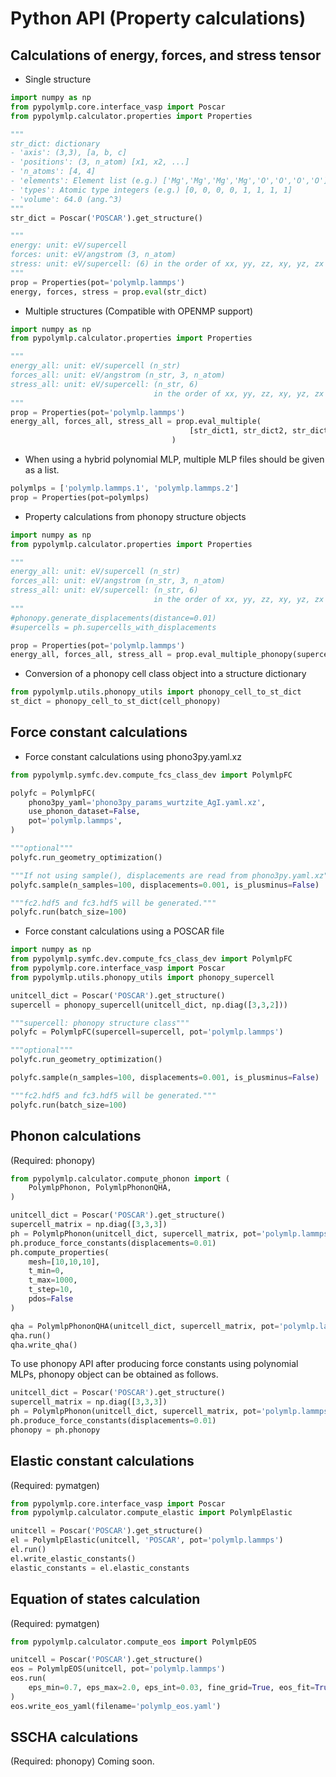 # Python API (Property calculations)
## Calculations of energy, forces, and stress tensor

- Single structure
```python
import numpy as np
from pypolymlp.core.interface_vasp import Poscar
from pypolymlp.calculator.properties import Properties

"""
str_dict: dictionary
- 'axis': (3,3), [a, b, c] 
- 'positions': (3, n_atom) [x1, x2, ...]
- 'n_atoms': [4, 4]
- 'elements': Element list (e.g.) ['Mg','Mg','Mg','Mg','O','O','O','O']
- 'types': Atomic type integers (e.g.) [0, 0, 0, 0, 1, 1, 1, 1]
- 'volume': 64.0 (ang.^3)
"""
str_dict = Poscar('POSCAR').get_structure()

"""
energy: unit: eV/supercell
forces: unit: eV/angstrom (3, n_atom)
stress: unit: eV/supercell: (6) in the order of xx, yy, zz, xy, yz, zx
"""
prop = Properties(pot='polymlp.lammps')
energy, forces, stress = prop.eval(str_dict)
```

- Multiple structures (Compatible with OPENMP support)
```python
import numpy as np
from pypolymlp.calculator.properties import Properties

"""
energy_all: unit: eV/supercell (n_str)
forces_all: unit: eV/angstrom (n_str, 3, n_atom)
stress_all: unit: eV/supercell: (n_str, 6) 
                                in the order of xx, yy, zz, xy, yz, zx
"""
prop = Properties(pot='polymlp.lammps')
energy_all, forces_all, stress_all = prop.eval_multiple(
                                        [str_dict1, str_dict2, str_dict3]
                                    )
```

- When using a hybrid polynomial MLP, multiple MLP files should be given as a list.
```python
polymlps = ['polymlp.lammps.1', 'polymlp.lammps.2']
prop = Properties(pot=polymlps)
```

- Property calculations from phonopy structure objects
```python
import numpy as np
from pypolymlp.calculator.properties import Properties

"""
energy_all: unit: eV/supercell (n_str)
forces_all: unit: eV/angstrom (n_str, 3, n_atom)
stress_all: unit: eV/supercell: (n_str, 6)
                                in the order of xx, yy, zz, xy, yz, zx
"""
#phonopy.generate_displacements(distance=0.01)
#supercells = ph.supercells_with_displacements

prop = Properties(pot='polymlp.lammps')
energy_all, forces_all, stress_all = prop.eval_multiple_phonopy(supercells)
```

- Conversion of a phonopy cell class object into a structure dictionary 
```python
from pypolymlp.utils.phonopy_utils import phonopy_cell_to_st_dict
st_dict = phonopy_cell_to_st_dict(cell_phonopy)
```


## Force constant calculations
- Force constant calculations using phono3py.yaml.xz
```python
from pypolymlp.symfc.dev.compute_fcs_class_dev import PolymlpFC

polyfc = PolymlpFC(
    phono3py_yaml='phono3py_params_wurtzite_AgI.yaml.xz',
    use_phonon_dataset=False,
    pot='polymlp.lammps',
)

"""optional"""
polyfc.run_geometry_optimization()

"""If not using sample(), displacements are read from phono3py.yaml.xz"""
polyfc.sample(n_samples=100, displacements=0.001, is_plusminus=False)

"""fc2.hdf5 and fc3.hdf5 will be generated."""
polyfc.run(batch_size=100)
```  

- Force constant calculations using a POSCAR file
```python  
import numpy as np
from pypolymlp.symfc.dev.compute_fcs_class_dev import PolymlpFC
from pypolymlp.core.interface_vasp import Poscar
from pypolymlp.utils.phonopy_utils import phonopy_supercell

unitcell_dict = Poscar('POSCAR').get_structure()
supercell = phonopy_supercell(unitcell_dict, np.diag([3,3,2]))

"""supercell: phonopy structure class"""
polyfc = PolymlpFC(supercell=supercell, pot='polymlp.lammps')

"""optional"""
polyfc.run_geometry_optimization()

polyfc.sample(n_samples=100, displacements=0.001, is_plusminus=False)

"""fc2.hdf5 and fc3.hdf5 will be generated."""
polyfc.run(batch_size=100)
```  

## Phonon calculations
(Required: phonopy)
```python
from pypolymlp.calculator.compute_phonon import (
    PolymlpPhonon, PolymlpPhononQHA,
)

unitcell_dict = Poscar('POSCAR').get_structure()
supercell_matrix = np.diag([3,3,3])
ph = PolymlpPhonon(unitcell_dict, supercell_matrix, pot='polymlp.lammps')
ph.produce_force_constants(displacements=0.01)
ph.compute_properties(
    mesh=[10,10,10],
    t_min=0,
    t_max=1000,
    t_step=10,
    pdos=False
)

qha = PolymlpPhononQHA(unitcell_dict, supercell_matrix, pot='polymlp.lammps')
qha.run()
qha.write_qha()
```

To use phonopy API after producing force constants using polynomial MLPs, phonopy object can be obtained as follows.
```python
unitcell_dict = Poscar('POSCAR').get_structure()
supercell_matrix = np.diag([3,3,3])
ph = PolymlpPhonon(unitcell_dict, supercell_matrix, pot='polymlp.lammps')
ph.produce_force_constants(displacements=0.01)
phonopy = ph.phonopy
```

## Elastic constant calculations 
(Required: pymatgen)
```python
from pypolymlp.core.interface_vasp import Poscar
from pypolymlp.calculator.compute_elastic import PolymlpElastic

unitcell = Poscar('POSCAR').get_structure()
el = PolymlpElastic(unitcell, 'POSCAR', pot='polymlp.lammps')
el.run()
el.write_elastic_constants()
elastic_constants = el.elastic_constants
```

## Equation of states calculation
(Required: pymatgen)
```python
from pypolymlp.calculator.compute_eos import PolymlpEOS

unitcell = Poscar('POSCAR').get_structure()
eos = PolymlpEOS(unitcell, pot='polymlp.lammps')
eos.run(
    eps_min=0.7, eps_max=2.0, eps_int=0.03, fine_grid=True, eos_fit=True
)
eos.write_eos_yaml(filename='polymlp_eos.yaml')
```

## SSCHA calculations
(Required: phonopy)
Coming soon.
